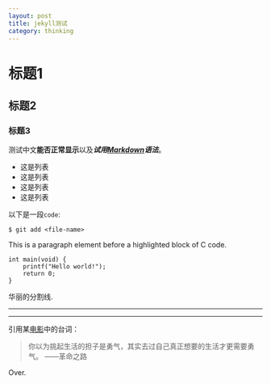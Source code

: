 ```yaml
---
layout: post
title: jekyll测试 
category: thinking
---
```


# 标题1

## 标题2

### 标题3
 
测试中文**能否正常显示**以及***试用[Markdown][1]语法***。

* 这是列表
* 这是列表
* 这是列表
* 这是列表

以下是一段`code`:

    $ git add <file-name>

This is a paragraph element before a highlighted block of C code.

    int main(void) { 
        printf("Hello world!"); 
        return 0; 
    } 

华丽的分割线.
- - - 
*******************************
引用某[电影][2]中的台词：
> 你以为挑起生活的担子是勇气，其实去过自己真正想要的生活才更需要勇气。
>  ——革命之路

Over.

[1]: http://markdown.com
[2]: http://www.douban.com/xxx
